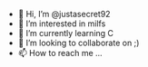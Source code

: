 - 👋 Hi, I’m @justasecret92
- 👀 I’m interested in milfs
- 🌱 I’m currently learning C
- 💞️ I’m looking to collaborate on ;)
- 📫 How to reach me ...

<!---
justasecret92/justasecret92 is a ✨ special ✨ repository because its `README.md` (this file) appears on your GitHub profile.
You can click the Preview link to take a look at your changes.
--->
